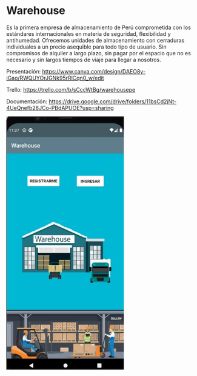 # Warehouse
Es la primera empresa de almacenamiento de Perú comprometida con los estándares internacionales en materia de seguridad, 
flexibilidad y antihumedad. Ofrecemos unidades de almacenamiento con cerraduras individuales a un precio asequible para 
todo tipo de usuario. Sin compromisos de alquiler a largo plazo, sin pagar por el espacio que no es necesario y sin largos 
tiempos de viaje para llegar a nosotros.



Presentación:
https://www.canva.com/design/DAEO8y-iGao/RWQUYOrJGNk95rRlCqn0_w/edit

Trello:
https://trello.com/b/sCccWtBg/warehousepe

Documentación:
https://drive.google.com/drive/folders/11bsCd2jNt-4UeQnefb28JCo-PBdAPUOE?usp=sharing

 ![alt text](HOME.jpg) 


